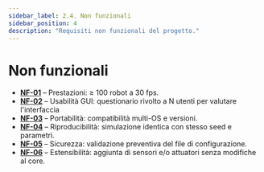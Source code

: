 ```yaml
---
sidebar_label: 2.4. Non funzionali
sidebar_position: 4
description: "Requisiti non funzionali del progetto."
---
```


# Non funzionali

- **[NF-01](https://github.com/Scala-Robotics-Simulator/PPS-22-srs/blob/main/src/test/scala/io/github/srs/model/dsl/GridDSLTest.scala)** – Prestazioni: ≥ 100 robot a 30 fps.
- **[NF-02](./04-non-functional.md)** – Usabilità GUI: questionario rivolto a N utenti per valutare l'interfaccia
- **[NF-03](https://github.com/Scala-Robotics-Simulator/PPS-22-srs/actions)** – Portabilità: compatibilità multi-OS e versioni.
- **[NF-04](https://github.com/Scala-Robotics-Simulator/PPS-22-srs/blob/main/src/test/scala/io/github/srs/model/dsl/GridDSLTest.scala)** – Riproducibilità: simulazione identica con stesso seed e parametri.
- **[NF-05](https://github.com/Scala-Robotics-Simulator/PPS-22-srs/blob/main/src/main/scala/io/github/srs/view/ConfigurationView.scala)** – Sicurezza: validazione preventiva del file di configurazione.
- **[NF-06](https://github.com/Scala-Robotics-Simulator/PPS-22-srs/blob/main/src/main/scala/io/github/srs/model/entity/dynamicentity/sensor/Sensor.scala)** – Estensibilità: aggiunta di sensori e/o attuatori senza modifiche al core.
